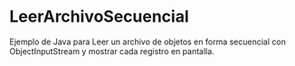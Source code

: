 # LeerArchivoSecuencial
Ejemplo de Java para Leer un archivo de objetos en forma secuencial con ObjectInputStream y mostrar cada registro en pantalla.
